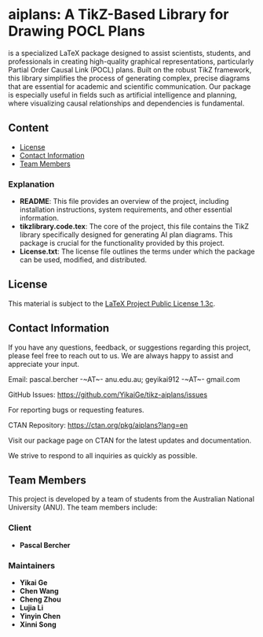 # **aiplans**: A TikZ-Based Library for Drawing POCL Plans

<aiplans> is a specialized LaTeX package designed to assist scientists, students, and professionals in creating high-quality graphical representations, particularly Partial Order Causal Link (POCL) plans. Built on the robust TikZ framework, this library simplifies the process of generating complex, precise diagrams that are essential for academic and scientific communication. Our package is especially useful in fields such as artificial intelligence and planning, where visualizing causal relationships and dependencies is fundamental.

## Content

- [License](#license)
- [Contact Information](#contact-information)
- [Team Members](#team-members)


### Explanation

- **README**: This file provides an overview of the project, including installation instructions, system requirements, and other essential information.
- **tikzlibrary<aiplans>.code.tex**: The core of the project, this file contains the TikZ library specifically designed for generating AI plan diagrams. This package is crucial for the functionality provided by this project.
- **License.txt**: The license file outlines the terms under which the package can be used, modified, and distributed.


## License

This material is subject to the [LaTeX Project Public License 1.3c](https://ctan.org/license/lppl1.3).


## Contact Information
If you have any questions, feedback, or suggestions regarding this project, please feel free to reach out to us. We are always happy to assist and appreciate your input.

Email: pascal.bercher -~AT~- anu.edu.au; geyikai912 -~AT~- gmail.com

GitHub Issues: https://github.com/YikaiGe/tikz-aiplans/issues

For reporting bugs or requesting features.

CTAN Repository: https://ctan.org/pkg/aiplans?lang=en

Visit our package page on CTAN for the latest updates and documentation.

We strive to respond to all inquiries as quickly as possible.

## Team Members

This project is developed by a team of students from the Australian National University (ANU). The team members include:

### Client
- **Pascal Bercher**

### Maintainers
- **Yikai Ge**
- **Chen Wang**
- **Cheng Zhou**
- **Lujia Li**
- **Yinyin Chen**
- **Xinni Song**

